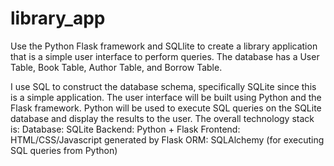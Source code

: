 # library_app

Use the Python Flask framework and SQLlite to create a library application that is a simple user interface to perform queries. The database has a User Table, Book Table, Author Table, and Borrow Table.

I use SQL to construct the database schema, specifically SQLite since this is a simple application. The user interface will be built using Python and the Flask framework. Python will be used to execute SQL queries on the SQLite database and display the results to the user.
The overall technology stack is:
Database: SQLite
Backend: Python + Flask
Frontend: HTML/CSS/Javascript generated by Flask
ORM: SQLAlchemy (for executing SQL queries from Python)
